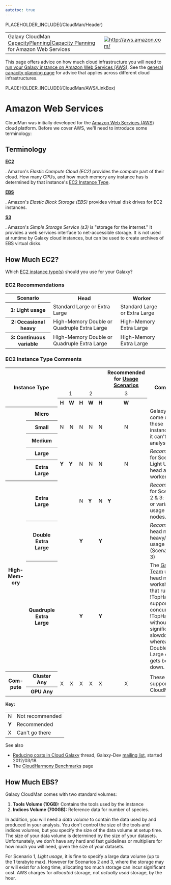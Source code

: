 ```yaml
---
autotoc: true
---
```

PLACEHOLDER_INCLUDE(/CloudMan/Header)

<table>
  <tr>
    <td style=" border: none;"> <div class='title'>Galaxy CloudMan <a href='/CloudMan'>CapacityPlanning|Capacity Planning</a> for Amazon Web Services</div> </td>
    <td style=" border: none;"> <a href='http://aws.amazon.com/'><img src='/Images/Logos/AWSLogo.png' alt='http://aws.amazon.com/' /></a> </td>
  </tr>
</table>


This page offers advice on how much cloud infrastructure you will need to [run your Galaxy instance on Amazon Web Services (AWS)](/CloudMan/AWS).  See the [general capacity planning page](../../CapacityPlanning) for advice that applies across different cloud infrastructures.

<div class='right'></div> PLACEHOLDER_INCLUDE(/CloudMan/AWS/LinkBox)


# Amazon Web Services
CloudMan was initially developed for the [Amazon Web Services (AWS)](http://aws.amazon.com/) cloud platform.  Before we cover AWS, we'll need to introduce some terminology:

## Terminology
**[EC2](http://aws.amazon.com/ec2/)**

 . Amazon's *Elastic Compute Cloud (EC2)* provides the *compute* part of their cloud.  How many CPUs, and how much memory any instance has is determined by that instance's [EC2 Instance Type](http://aws.amazon.com/ec2/instance-types/).

**[EBS](http://aws.amazon.com/ebs/)**

 . Amazon's *Elastic Block Storage (EBS)* provides virtual disk drives for EC2 instances.

**[S3](http://aws.amazon.com/s3/)**

 . Amazon's *Simple Storage Service (s3)* is "storage for the internet."  It provides a web services interface to net-accessible storage.  It is not used at runtime by Galaxy cloud instances, but can be used to create archives of EBS virtual disks.

## How Much EC2?

Which [EC2 instance type(s)](http://aws.amazon.com/ec2/#instance) should you use for your Galaxy?

### EC2 Recommendations
<table>
  <tr class="th" >
    <th> Scenario </th>
    <th> Head </th>
    <th> Worker </th>
  </tr>
  <tr>
    <th> 1: Light usage </th>
    <td> Standard Large or Extra Large </td>
    <td> Standard Large or Extra Large </td>
  </tr>
  <tr>
    <th> 2: Occasional heavy </th>
    <td> High-Memory Double or Quadruple Extra Large </td>
    <td> High-Memory Extra Large </td>
  </tr>
  <tr>
    <th> 3: Continuous variable </th>
    <td> High-Memory Double or Quadruple Extra Large </td>
    <td> High-Memory Extra Large </td>
  </tr>
</table>



### EC2 Instance Type Comments
<table>
  <tr class="th" >
    <th rowspan=3 colspan=2 style=" text-align:center;"> Instance Type </th>
    <th> </th>
    <th> </th>
    <th> </th>
    <th> </th>
    <th> </th>
    <th style=" text-align:center;"> Recommended for <a href='/CloudMan/CapacityPlanning#usage-scenarios'>Usage Scenarios</a> </th>
    <th rowspan=3 style=" text-align:center;"> Comments </th>
  </tr>
  <tr>
    <td> </td>
    <td> <rowclass="th"style="text-align:center">1 </td>
    <td> </td>
    <td style=" text-align:center;"> 2 </td>
    <td> </td>
    <td style=" text-align:center;"> 3 </td>
  </tr>
  <tr class="th" >
    <th> H </th>
    <th> W </th>
    <th> H </th>
    <th> W </th>
    <th> H </th>
    <th> W </th>
  </tr>
  <tr>
    <th rowspan=5> </th>
    <th> Micro </th>
    <td rowspan=3 style=" text-align:center;"> N </td>
    <td rowspan=3 style=" text-align:center;"> N </td>
    <td rowspan=3 style=" text-align:center;"> N </td>
    <td rowspan=3 style=" text-align:center;"> N </td>
    <td rowspan=3 style=" text-align:center;"> N </td>
    <td rowspan=3 style=" text-align:center;"> N </td>
    <td rowspan=3 style=" text-align:left;"> Galaxy may come up on these instances, but it can't run any analysis. </td>
  </tr>
  <tr>
    <th> Small </th>
  </tr>
  <tr>
    <th> Medium </th>
  </tr>
  <tr>
    <th> Large </th>
    <td rowspan=2 style=" class="green"  text-align:center;"> <strong>Y</strong> </td>
    <td rowspan=2 style=" class="green"  text-align:center;"> <strong>Y</strong> </td>
    <td rowspan=2 style=" text-align:center;"> N </td>
    <td rowspan=2 style=" text-align:center;"> N </td>
    <td rowspan=2 style=" text-align:center;"> N </td>
    <td rowspan=2 style=" text-align:center;"> N </td>
    <td rowspan=2 style=" text-align:left;"> <em>Recommended</em> for Scenario 1: Light Usage, head and worker nodes. </td>
  </tr>
  <tr>
    <th> Extra Large </th>
  </tr>
  <tr>
    <th rowspan=3> High-<br />Mem-<br />ory </th>
    <th> Extra Large </th>
    <td> </td>
    <td> </td>
    <td> N </td>
    <td style=" class="green" "> <strong>Y</strong> </td>
    <td> N </td>
    <td style=" class="green" "> <strong>Y</strong> </td>
    <td> <em>Recommended</em> for Scenarios 2 & 3: heavy or variable usage head nodes. </td>
  </tr>
  <tr>
    <th> Double Extra Large </th>
    <td> </td>
    <td> </td>
    <td style=" class="green" "> <strong>Y</strong> </td>
    <td> </td>
    <td style=" class="green" "> <strong>Y</strong> </td>
    <td> </td>
    <td> <em>Recommended</em> head node for heavy/variable usage (Scenarios 2 & 3) </td>
  </tr>
  <tr>
    <th> Quadruple Extra Large </th>
    <td> </td>
    <td> </td>
    <td style=" class="green" "> <strong>Y</strong> </td>
    <td> </td>
    <td style=" class="green" "> <strong>Y</strong> </td>
    <td> </td>
    <td> The <a href='/GalaxyTeam'>Galaxy Team</a> uses this head node in workshops that run !TopHat.  It can support ~30 concurrent !TopHat jobs without significant slowdown, whereas the Double Extra Large option gets bogged down. </td>
  </tr>
  <tr>
    <th rowspan=2> Com-<br />pute </th>
    <th> Cluster Any </th>
    <td rowspan=2 style=" text-align:center;"> X </td>
    <td rowspan=2 style=" text-align:center;"> X </td>
    <td rowspan=2 style=" text-align:center;"> X </td>
    <td rowspan=2 style=" text-align:center;"> X </td>
    <td rowspan=2 style=" text-align:center;"> X </td>
    <td rowspan=2 style=" text-align:center;"> X </td>
    <td rowspan=2 style=" text-align:left;"> These are not supported by CloudMan </td>
  </tr>
  <tr>
    <th> GPU Any </th>
  </tr>
</table>



**Key:**
<table>
  <tr>
    <td> N </td>
    <td> Not recommended </td>
  </tr>
  <tr>
    <td style=" class="green" "> <strong>Y</strong> </td>
    <td> Recommended </td>
  </tr>
  <tr>
    <td> X </td>
    <td> Can't go there </td>
  </tr>
</table>



See also

* [Reducing costs in Cloud Galaxy](http://dev.list.galaxyproject.org/Reducing-costs-in-Cloud-Galaxy-td4483448.html) thread, Galaxy-Dev [mailing list](../../../MailingLists), started 2012/03/18.
* The [CloudHarmony Benchmarks](http://cloudharmony.com/benchmarks) page

## How Much EBS?
Galaxy CloudMan comes with two standard volumes:

1. **Tools Volume (10GB):** Contains the tools used by the instance
1. **Indices Volume (700GB):** Reference data for number of species.

In addition, you will need a *data volume* to contain the data used by and produced in your analysis.  You don't control the size of the tools and indices volumes, but you specify the size of the data volume at setup time.  The size of your data volume is determined by the size of your datasets.  Unfortunately, we don't have any hard and fast guidelines or multipliers for how much you will need, given the size of your datasets.

For Scenario 1, *Light usage*,  it is fine to specify a large data volume (up to the 1 terabyte max).  However for Scenarios 2 and 3, where the storage may or will exist for a long time, allocating too much storage can incur significant cost.  AWS charges for *allocated* storage, not *actually used* storage, by the hour.
